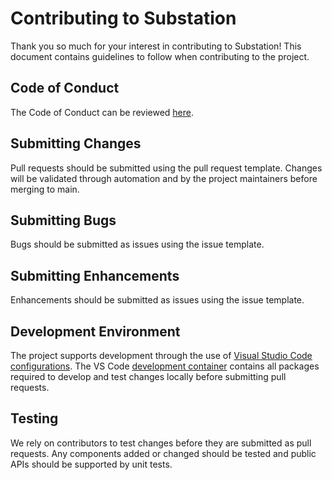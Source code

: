 # Contributing to Substation

Thank you so much for your interest in contributing to Substation! This document contains guidelines to follow when contributing to the project.

## Code of Conduct

The Code of Conduct can be reviewed [here](CODE_OF_CONDUCT.md).

## Submitting Changes

Pull requests should be submitted using the pull request template. Changes will be validated through automation and by the project maintainers before merging to main.

## Submitting Bugs

Bugs should be submitted as issues using the issue template.

## Submitting Enhancements

Enhancements should be submitted as issues using the issue template.

## Development Environment

The project supports development through the use of [Visual Studio Code configurations](https://code.visualstudio.com/docs/remote/containers). The VS Code [development container](.devcontainer/Dockerfile) contains all packages required to develop and test changes locally before submitting pull requests.

## Testing

We rely on contributors to test changes before they are submitted as pull requests. Any components added or changed should be tested and public APIs should be supported by unit tests.
